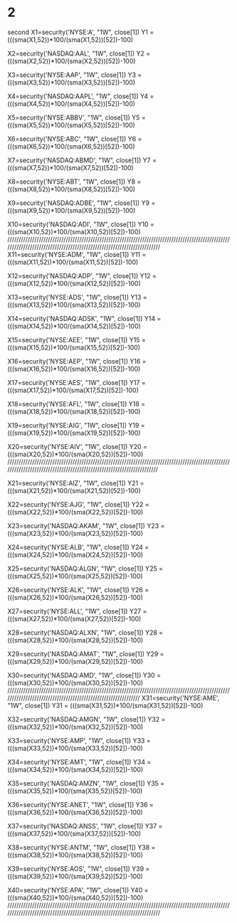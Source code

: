 # 2
second
X1=security('NYSE:A', "1W", close[1])
Y1 = (((sma(X1,52))*100/(sma(X1,52))[52])-100)

X2=security('NASDAQ:AAL', "1W", close[1])
Y2 = (((sma(X2,52))*100/(sma(X2,52))[52])-100)

X3=security('NYSE:AAP', "1W", close[1])
Y3 = (((sma(X3,52))*100/(sma(X3,52))[52])-100)

X4=security('NASDAQ:AAPL', "1W", close[1])
Y4 = (((sma(X4,52))*100/(sma(X4,52))[52])-100)

X5=security('NYSE:ABBV', "1W", close[1])
Y5 = (((sma(X5,52))*100/(sma(X5,52))[52])-100)

X6=security('NYSE:ABC', "1W", close[1])
Y6 = (((sma(X6,52))*100/(sma(X6,52))[52])-100)

X7=security('NASDAQ:ABMD', "1W", close[1])
Y7 = (((sma(X7,52))*100/(sma(X7,52))[52])-100)

X8=security('NYSE:ABT', "1W", close[1])
Y8 = (((sma(X8,52))*100/(sma(X8,52))[52])-100)

X9=security('NASDAQ:ADBE', "1W", close[1])
Y9 = (((sma(X9,52))*100/(sma(X9,52))[52])-100)

X10=security('NASDAQ:ADI', "1W", close[1])
Y10 = (((sma(X10,52))*100/(sma(X10,52))[52])-100)
///////////////////////////////////////////////////////////////////////////////////////////////////////////////////////////////////////////////////////////////////////
X11=security('NYSE:ADM', "1W", close[1])
Y11 = (((sma(X11,52))*100/(sma(X11,52))[52])-100)

X12=security('NASDAQ:ADP', "1W", close[1])
Y12 = (((sma(X12,52))*100/(sma(X12,52))[52])-100)

X13=security('NYSE:ADS', "1W", close[1])
Y13 = (((sma(X13,52))*100/(sma(X13,52))[52])-100)

X14=security('NASDAQ:ADSK', "1W", close[1])
Y14 = (((sma(X14,52))*100/(sma(X14,52))[52])-100)

X15=security('NYSE:AEE', "1W", close[1])
Y15 = (((sma(X15,52))*100/(sma(X15,52))[52])-100)

X16=security('NYSE:AEP', "1W", close[1])
Y16 = (((sma(X16,52))*100/(sma(X16,52))[52])-100)

X17=security('NYSE:AES', "1W", close[1])
Y17 = (((sma(X17,52))*100/(sma(X17,52))[52])-100)

X18=security('NYSE:AFL', "1W", close[1])
Y18 = (((sma(X18,52))*100/(sma(X18,52))[52])-100)

X19=security('NYSE:AIG', "1W", close[1])
Y19 = (((sma(X19,52))*100/(sma(X19,52))[52])-100)

X20=security('NYSE:AIV', "1W", close[1])
Y20 = (((sma(X20,52))*100/(sma(X20,52))[52])-100)
//////////////////////////////////////////////////////////////////////////////////////////////////////////////////////////////////////////////////////////////////////

X21=security('NYSE:AIZ', "1W", close[1])
Y21 = (((sma(X21,52))*100/(sma(X21,52))[52])-100)

X22=security('NYSE:AJG', "1W", close[1])
Y22 = (((sma(X22,52))*100/(sma(X22,52))[52])-100)

X23=security('NASDAQ:AKAM', "1W", close[1])
Y23 = (((sma(X23,52))*100/(sma(X23,52))[52])-100)

X24=security('NYSE:ALB', "1W", close[1])
Y24 = (((sma(X24,52))*100/(sma(X24,52))[52])-100)

X25=security('NASDAQ:ALGN', "1W", close[1])
Y25 = (((sma(X25,52))*100/(sma(X25,52))[52])-100)

X26=security('NYSE:ALK', "1W", close[1])
Y26 = (((sma(X26,52))*100/(sma(X26,52))[52])-100)

X27=security('NYSE:ALL', "1W", close[1])
Y27 = (((sma(X27,52))*100/(sma(X27,52))[52])-100)

X28=security('NASDAQ:ALXN', "1W", close[1])
Y28 = (((sma(X28,52))*100/(sma(X28,52))[52])-100)

X29=security('NASDAQ:AMAT', "1W", close[1])
Y29 = (((sma(X29,52))*100/(sma(X29,52))[52])-100)

X30=security('NASDAQ:AMD', "1W", close[1])
Y30 = (((sma(X30,52))*100/(sma(X30,52))[52])-100)
//////////////////////////////////////////////////////////////////////////////////////////////////////////////////////////////////////////////////////////////
X31=security('NYSE:AME', "1W", close[1])
Y31 = (((sma(X31,52))*100/(sma(X31,52))[52])-100)

X32=security('NASDAQ:AMGN', "1W", close[1])
Y32 = (((sma(X32,52))*100/(sma(X32,52))[52])-100)

X33=security('NYSE:AMP', "1W", close[1])
Y33 = (((sma(X33,52))*100/(sma(X33,52))[52])-100)

X34=security('NYSE:AMT', "1W", close[1])
Y34 = (((sma(X34,52))*100/(sma(X34,52))[52])-100)

X35=security('NASDAQ:AMZN', "1W", close[1])
Y35 = (((sma(X35,52))*100/(sma(X35,52))[52])-100)

X36=security('NYSE:ANET', "1W", close[1])
Y36 = (((sma(X36,52))*100/(sma(X36,52))[52])-100)

X37=security('NASDAQ:ANSS', "1W", close[1])
Y37 = (((sma(X37,52))*100/(sma(X37,52))[52])-100)

X38=security('NYSE:ANTM', "1W", close[1])
Y38 = (((sma(X38,52))*100/(sma(X38,52))[52])-100)

X39=security('NYSE:AOS', "1W", close[1])
Y39 = (((sma(X39,52))*100/(sma(X39,52))[52])-100)

X40=security('NYSE:APA', "1W", close[1])
Y40 = (((sma(X40,52))*100/(sma(X40,52))[52])-100)
///////////////////////////////////////////////////////////////////////////////////////////////////////////////////////////////////////////////////////////////////////

